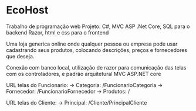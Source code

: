 # EcoHost
Trabalho de programação web
Projeto:
C#, MVC ASP .Net Core, SQL para o backend
Razor, html e css para o frontend

Uma loja generica online onde qualquer pessoa ou empresa pode usar cadastrando seus produtos, colocando descrições, preços e fornecedores que deseja.

Conexão com banco local, utilização de razor para comunicação das telas com os controladores, e padrão arquitetural MVC ASP.NET core

URL telas do Funcionario:
  -> Categoria: /FuncionarioCategoria
  -> Fornecedor: /FuncionarioFornecedor
  -> Produtos: /
  
URL telas do Cliente:
  -> Principal: /Cliente/PrincipalCliente
